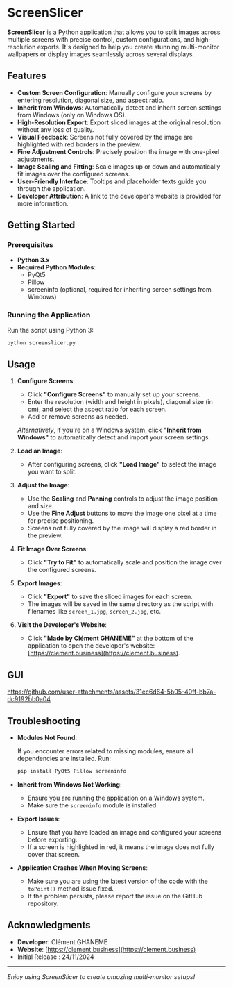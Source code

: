 
# ScreenSlicer

**ScreenSlicer** is a Python application that allows you to split images across multiple screens with precise control, custom configurations, and high-resolution exports. It's designed to help you create stunning multi-monitor wallpapers or display images seamlessly across several displays.

## Features

- **Custom Screen Configuration**: Manually configure your screens by entering resolution, diagonal size, and aspect ratio.
- **Inherit from Windows**: Automatically detect and inherit screen settings from Windows (only on Windows OS).
- **High-Resolution Export**: Export sliced images at the original resolution without any loss of quality.
- **Visual Feedback**: Screens not fully covered by the image are highlighted with red borders in the preview.
- **Fine Adjustment Controls**: Precisely position the image with one-pixel adjustments.
- **Image Scaling and Fitting**: Scale images up or down and automatically fit images over the configured screens.
- **User-Friendly Interface**: Tooltips and placeholder texts guide you through the application.
- **Developer Attribution**: A link to the developer's website is provided for more information.

## Getting Started

### Prerequisites

- **Python 3.x**
- **Required Python Modules**:
  - PyQt5
  - Pillow
  - screeninfo (optional, required for inheriting screen settings from Windows)

### Running the Application

Run the script using Python 3:

```bash
python screenslicer.py
```

## Usage

1. **Configure Screens**:

   - Click **"Configure Screens"** to manually set up your screens.
   - Enter the resolution (width and height in pixels), diagonal size (in cm), and select the aspect ratio for each screen.
   - Add or remove screens as needed.

   *Alternatively*, if you're on a Windows system, click **"Inherit from Windows"** to automatically detect and import your screen settings.

2. **Load an Image**:

   - After configuring screens, click **"Load Image"** to select the image you want to split.

3. **Adjust the Image**:

   - Use the **Scaling** and **Panning** controls to adjust the image position and size.
   - Use the **Fine Adjust** buttons to move the image one pixel at a time for precise positioning.
   - Screens not fully covered by the image will display a red border in the preview.

4. **Fit Image Over Screens**:

   - Click **"Try to Fit"** to automatically scale and position the image over the configured screens.

5. **Export Images**:

   - Click **"Export"** to save the sliced images for each screen.
   - The images will be saved in the same directory as the script with filenames like `screen_1.jpg`, `screen_2.jpg`, etc.

6. **Visit the Developer's Website**:

   - Click **"Made by Clément GHANEME"** at the bottom of the application to open the developer's website: [https://clement.business](https://clement.business).

## GUI

https://github.com/user-attachments/assets/31ec6d64-5b05-40ff-bb7a-dc9192bb0a04

## Troubleshooting

- **Modules Not Found**:

  If you encounter errors related to missing modules, ensure all dependencies are installed. Run:

  ```bash
  pip install PyQt5 Pillow screeninfo
  ```

- **Inherit from Windows Not Working**:

  - Ensure you are running the application on a Windows system.
  - Make sure the `screeninfo` module is installed.

- **Export Issues**:

  - Ensure that you have loaded an image and configured your screens before exporting.
  - If a screen is highlighted in red, it means the image does not fully cover that screen.

- **Application Crashes When Moving Screens**:

  - Make sure you are using the latest version of the code with the `toPoint()` method issue fixed.
  - If the problem persists, please report the issue on the GitHub repository.

## Acknowledgments

- **Developer**: Clément GHANEME
- **Website**: [https://clement.business](https://clement.business)
- Initial Release : 24/11/2024

---

*Enjoy using ScreenSlicer to create amazing multi-monitor setups!*
